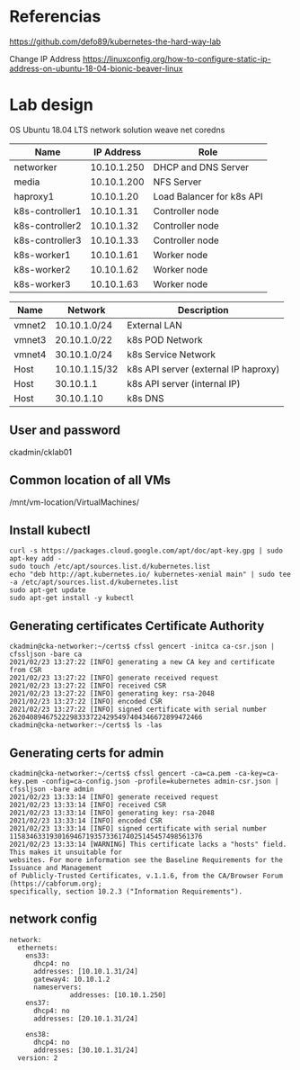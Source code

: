# Referencias
https://github.com/defo89/kubernetes-the-hard-way-lab

Change IP Address
https://linuxconfig.org/how-to-configure-static-ip-address-on-ubuntu-18-04-bionic-beaver-linux

# Lab design

OS Ubuntu 18.04 LTS
network solution weave net
coredns

 Name | IP Address | Role
----- | ---------- | ----
networker | 10.10.1.250 | DHCP and DNS Server
media | 10.10.1.200 | NFS Server
haproxy1 | 10.10.1.20 | Load Balancer for k8s API
k8s-controller1 | 10.10.1.31 | Controller node
k8s-controller2 | 10.10.1.32 | Controller node
k8s-controller3 | 10.10.1.33 | Controller node
k8s-worker1 | 10.10.1.61 | Worker node
k8s-worker2 | 10.10.1.62 | Worker node
k8s-worker3 | 10.10.1.63 | Worker node

Name | Network | Description
---- | ------- | -----------
vmnet2 | 10.10.1.0/24 | External LAN
vmnet3 | 20.10.1.0/22 | k8s POD Network
vmnet4 | 30.10.1.0/24 | k8s Service Network
Host | 10.10.1.15/32 | k8s API server (external IP haproxy)
Host | 30.10.1.1 | k8s API server (internal IP)
Host | 30.10.1.10 | k8s DNS

## User and password
ckadmin/cklab01

## Common location of all VMs
/mnt/vm-location/VirtualMachines/


## Install kubectl
```
curl -s https://packages.cloud.google.com/apt/doc/apt-key.gpg | sudo apt-key add -
sudo touch /etc/apt/sources.list.d/kubernetes.list
echo "deb http://apt.kubernetes.io/ kubernetes-xenial main" | sudo tee -a /etc/apt/sources.list.d/kubernetes.list
sudo apt-get update
sudo apt-get install -y kubectl
```

## Generating certificates Certificate Authority
```
ckadmin@cka-networker:~/certs$ cfssl gencert -initca ca-csr.json | cfssljson -bare ca
2021/02/23 13:27:22 [INFO] generating a new CA key and certificate from CSR
2021/02/23 13:27:22 [INFO] generate received request
2021/02/23 13:27:22 [INFO] received CSR
2021/02/23 13:27:22 [INFO] generating key: rsa-2048
2021/02/23 13:27:22 [INFO] encoded CSR
2021/02/23 13:27:22 [INFO] signed certificate with serial number 262040894675222983337224295497404346672899472466
ckadmin@cka-networker:~/certs$ ls -las
```

## Generating certs for admin
```
ckadmin@cka-networker:~/certs$ cfssl gencert -ca=ca.pem -ca-key=ca-key.pem -config=ca-config.json -profile=kubernetes admin-csr.json | cfssljson -bare admin
2021/02/23 13:33:14 [INFO] generate received request
2021/02/23 13:33:14 [INFO] received CSR
2021/02/23 13:33:14 [INFO] generating key: rsa-2048
2021/02/23 13:33:14 [INFO] encoded CSR
2021/02/23 13:33:14 [INFO] signed certificate with serial number 115834633193016946719357336174025145457498561376
2021/02/23 13:33:14 [WARNING] This certificate lacks a "hosts" field. This makes it unsuitable for
websites. For more information see the Baseline Requirements for the Issuance and Management
of Publicly-Trusted Certificates, v.1.1.6, from the CA/Browser Forum (https://cabforum.org);
specifically, section 10.2.3 ("Information Requirements").
```

## network config
```
network:
  ethernets:
    ens33:
      dhcp4: no
      addresses: [10.10.1.31/24]
      gateway4: 10.10.1.2
      nameservers:
               addresses: [10.10.1.250]
    ens37:
      dhcp4: no
      addresses: [20.10.1.31/24]

    ens38:
      dhcp4: no
      addresses: [30.10.1.31/24]
  version: 2
```
